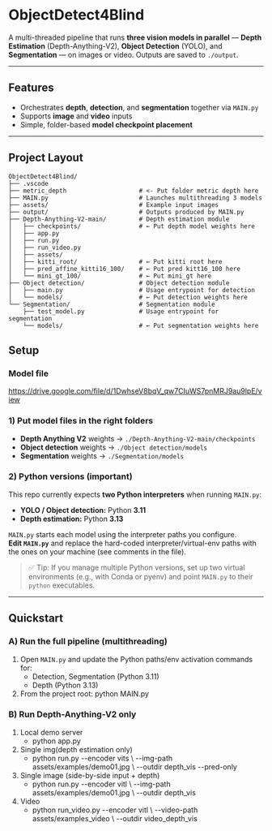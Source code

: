 # ObjectDetect4Blind

A multi-threaded pipeline that runs **three vision models in parallel** — **Depth Estimation** (Depth-Anything-V2), **Object Detection** (YOLO), and **Segmentation** — on images or video. Outputs are saved to `./output`.

---

## Features
- Orchestrates **depth**, **detection**, and **segmentation** together via `MAIN.py`
- Supports **image** and **video** inputs
- Simple, folder-based **model checkpoint placement**

---

## Project Layout

```text
ObjectDetect4Blind/
├── .vscode
├── metric_depth                    # <- Put folder metric depth here
├── MAIN.py                         # Launches multithreading 3 models
├── assets/                         # Example input images
├── output/                         # Outputs produced by MAIN.py
├── Depth-Anything-V2-main/         # Depth estimation module
│   ├── checkpoints/                # ← Put depth model weights here
│   ├── app.py
│   ├── run.py
│   ├── run_video.py
│   ├── assets/
│   ├── kitti_root/                 # ← Put kitti root here
│   ├── pred_affine_kitti16_100/    # ← Put pred kitt16_100 here
│   └── mini_gt_100/                # ← Put mini_gt here
├── Object detection/               # Object detection module
│   ├── main.py                     # Usage entrypoint for detection
│   └── models/                     # ← Put detection weights here
└── Segmentation/                   # Segmentation module
    ├── test_model.py               # Usage entrypoint for segmentation
    └── models/                     # ← Put segmentation weights here

```

## Setup

### Model file
https://drive.google.com/file/d/1DwhseV8bqV_qw7CIuWS7pnMRJ9au9lpE/view

### 1) Put model files in the right folders
- **Depth Anything V2**     weights → `./Depth-Anything-V2-main/checkpoints`
- **Object detection**      weights → `./Object detection/models`
- **Segmentation**          weights → `./Segmentation/models`

### 2) Python versions (important)
This repo currently expects **two Python interpreters** when running `MAIN.py`:
- **YOLO / Object detection:** Python **3.11**
- **Depth estimation:** Python **3.13**

`MAIN.py` starts each model using the interpreter paths you configure.  
**Edit `MAIN.py`** and replace the hard-coded interpreter/virtual-env paths with the ones on your machine (see comments in the file).

> ✅ Tip: If you manage multiple Python versions, set up two virtual environments (e.g., with Conda or pyenv) and point `MAIN.py` to their `python` executables.

---

## Quickstart

### A) Run the full pipeline (multithreading)
1. Open `MAIN.py` and update the Python paths/env activation commands for:
   - Detection, Segmentation (Python 3.11)
   - Depth (Python 3.13)
2. From the project root:
   python MAIN.py

### B) Run Depth-Anything-V2 only
1. Local demo server
    - python app.py
2. Single img(depth estimation only)
    - python run.py --encoder vits \ --img-path assets/examples/demo01.jpg \ --outdir depth_vis --pred-only
3. Single image (side-by-side input + depth)
    - python run.py --encoder vitl \ --img-path assets/examples/demo01.jpg \ --outdir depth_vis
4. Video
    - python run_video.py --encoder vitl \ --video-path assets/examples_video \ --outdir video_depth_vis

